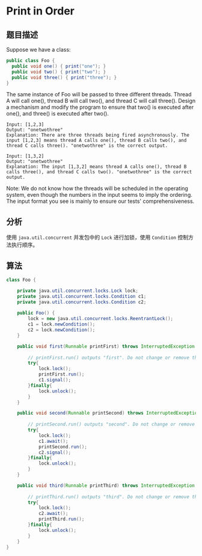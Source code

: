 # Print in Order

## 题目描述

Suppose we have a class:

```java
public class Foo {
  public void one() { print("one"); }
  public void two() { print("two"); }
  public void three() { print("three"); }
}
```

The same instance of Foo will be passed to three different threads. Thread A will call one(), thread B will call two(), and thread C will call three(). Design a mechanism and modify the program to ensure that two() is executed after one(), and three() is executed after two().

```
Input: [1,2,3]
Output: "onetwothree"
Explanation: There are three threads being fired asynchronously. The input [1,2,3] means thread A calls one(), thread B calls two(), and thread C calls three(). "onetwothree" is the correct output.

Input: [1,3,2]
Output: "onetwothree"
Explanation: The input [1,3,2] means thread A calls one(), thread B calls three(), and thread C calls two(). "onetwothree" is the correct output.

```

Note: We do not know how the threads will be scheduled in the operating system, even though the numbers in the input seems to imply the ordering. The input format you see is mainly to ensure our tests' comprehensiveness.

## 分析

使用 `java.util.concurrent` 并发包中的 `Lock` 进行加锁，使用 `Condition` 控制方法执行顺序。

## 算法

```java
class Foo {

    private java.util.concurrent.locks.Lock lock;
    private java.util.concurrent.locks.Condition c1;
    private java.util.concurrent.locks.Condition c2;
    
    public Foo() {
        lock = new java.util.concurrent.locks.ReentrantLock();
        c1 = lock.newCondition();
        c2 = lock.newCondition();
    }

    public void first(Runnable printFirst) throws InterruptedException {
        
        // printFirst.run() outputs "first". Do not change or remove this line.
        try{
            lock.lock();
            printFirst.run();
            c1.signal();
        }finally{
            lock.unlock();
        }
    }

    public void second(Runnable printSecond) throws InterruptedException {
        
        // printSecond.run() outputs "second". Do not change or remove this line.
        try{
            lock.lock();
            c1.await();
            printSecond.run();
            c2.signal();            
        }finally{
            lock.unlock();
        }
    }

    public void third(Runnable printThird) throws InterruptedException {
        
        // printThird.run() outputs "third". Do not change or remove this line.
        try{
            lock.lock();
            c2.await();
            printThird.run();
        }finally{
            lock.unlock();   
        }
    }
}
```